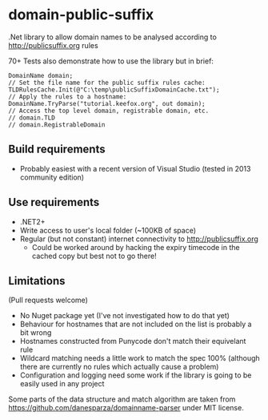 # domain-public-suffix

.Net library to allow domain names to be analysed according to http://publicsuffix.org rules

70+ Tests also demonstrate how to use the library but in brief:

    DomainName domain;
    // Set the file name for the public suffix rules cache:
    TLDRulesCache.Init(@"C:\temp\publicSuffixDomainCache.txt");
    // Apply the rules to a hostname:
    DomainName.TryParse("tutorial.keefox.org", out domain);
    // Access the top level domain, registrable domain, etc.
    // domain.TLD
    // domain.RegistrableDomain

## Build requirements
* Probably easiest with a recent version of Visual Studio (tested in 2013 community edition)

## Use requirements
* .NET2+
* Write access to user's local folder (~100KB of space)
* Regular (but not constant) internet connectivity to http://publicsuffix.org
    * Could be worked around by hacking the expiry timecode in the cached copy but best not to go there!

## Limitations

(Pull requests welcome)

* No Nuget package yet (I've not investigated how to do that yet)
* Behaviour for hostnames that are not included on the list is probably a bit wrong
* Hostnames constructed from Punycode don't match their equivelant rule
* Wildcard matching needs a little work to match the spec 100% (although there are currently no rules which actually cause a problem)
* Configuration and logging need some work if the library is going to be easily used in any project

Some parts of the data structure and match algorithm are taken from https://github.com/danesparza/domainname-parser under MIT license.
